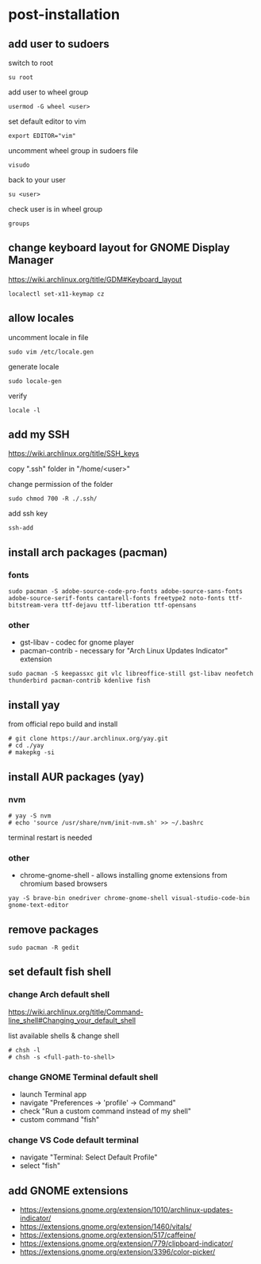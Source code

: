 # post-installation

## add user to sudoers

switch to root
```
su root
```

add user to wheel group
```
usermod -G wheel <user>
```

set default editor to vim
```
export EDITOR="vim"
```

uncomment wheel group in sudoers file
```
visudo
```

back to your user
```
su <user>
```

check user is in wheel group
```
groups
```

## change keyboard layout for GNOME Display Manager
https://wiki.archlinux.org/title/GDM#Keyboard_layout
```
localectl set-x11-keymap cz
```

## allow locales
uncomment locale in file
```
sudo vim /etc/locale.gen
```
generate locale
```
sudo locale-gen
```
verify 
```
locale -l
```

## add my SSH
https://wiki.archlinux.org/title/SSH_keys

copy ".ssh" folder in "/home/\<user\>"

change permission of the folder
```
sudo chmod 700 -R ./.ssh/
```
add ssh key
```
ssh-add
```

## install arch packages (pacman)
### fonts
```
sudo pacman -S adobe-source-code-pro-fonts adobe-source-sans-fonts adobe-source-serif-fonts cantarell-fonts freetype2 noto-fonts ttf-bitstream-vera ttf-dejavu ttf-liberation ttf-opensans
```
### other
- gst-libav - codec for gnome player
- pacman-contrib - necessary for "Arch Linux Updates Indicator" extension
```
sudo pacman -S keepassxc git vlc libreoffice-still gst-libav neofetch thunderbird pacman-contrib kdenlive fish
```

## install yay

from official repo build and install
```
# git clone https://aur.archlinux.org/yay.git
# cd ./yay
# makepkg -si
```

## install AUR packages (yay)
### nvm
```
# yay -S nvm
# echo 'source /usr/share/nvm/init-nvm.sh' >> ~/.bashrc
```
terminal restart is needed
### other
- chrome-gnome-shell - allows installing gnome extensions from chromium based browsers
```
yay -S brave-bin onedriver chrome-gnome-shell visual-studio-code-bin gnome-text-editor
```

## remove packages
```
sudo pacman -R gedit
```

## set default fish shell
### change Arch default shell

https://wiki.archlinux.org/title/Command-line_shell#Changing_your_default_shell

list available shells & change shell
```
# chsh -l
# chsh -s <full-path-to-shell>
```

### change GNOME Terminal default shell
- launch Terminal app 
- navigate "Preferences -> 'profile' -> Command"
- check "Run a custom command instead of my shell"
- custom command "fish"

### change VS Code default terminal
- navigate "Terminal: Select Default Profile"
- select "fish"

## add GNOME extensions
- https://extensions.gnome.org/extension/1010/archlinux-updates-indicator/
- https://extensions.gnome.org/extension/1460/vitals/
- https://extensions.gnome.org/extension/517/caffeine/
- https://extensions.gnome.org/extension/779/clipboard-indicator/
- https://extensions.gnome.org/extension/3396/color-picker/
